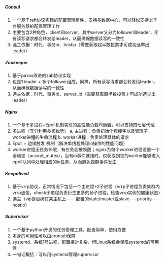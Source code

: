 ##### Consul
1. 一个基于raft协议实现的配置管理组件，支持多数据中心，可以轻松支持上千台服务器的配置管理工作
2. 主要包含2种角色，client和server，其中server又分为follower和leader，所有读写请求都会转发给leader，从而确保数据读写的一致性
3. 选主依据：时代、事务id、hostip（需要获取超半数投票才可成功选举出leader）
	
##### Zookeeper
1. 基于paxos改进的zab协议实现
2. 也是1 leader + 多个follower组成，同样，所有读写请求都会转发给leader，从而确保数据读写的一致性
3. 选主依据：时代、事务id、server_id（需要获取超半数投票才可成功选举出leader）

##### Nginx
1. 一个基于多进程+Epoll机制实现的高性能负载均衡器，可以支持四七层代理
2. 多进程（充分利用多核优势）
a. 主进程：负责初始化套接字以及管理子worker进程的生命流程
b. worker进程：负责处理具体的请求 
3. Epoll + 边缘触发 机制（解决单线程处理io操作的性能问题）
4. worker进程无任务休眠，有任务会被唤醒；nginx为每个worker进程设置一个全局锁（accept_mutex），当有io事件就绪时，仅获取到锁的worker能够进入epoll队列中处理相应的io任务，从而避免惊群事件发生

##### Keepalived
1. 基于vrrp协议，正常情况下包括一个主进程+2子进程（vrrp子进程负责集群内vrrp通信，check子进程负责衍生更多的孙子进程，检查vrrp实例的健康状态）
2. 选主（vip是否绑在某主机上-----配置的state/master或slave----priority----hostip）
	
##### Supervisor
1. 一个基于python开发的任务管理工具，配置简单，使用方便
2. 本身的可用性可以由crontab保障
3. systemd，系统1号进程，配置相对复杂，但Linux系统会保障systemd的可用性
4. 一句话概括：可以用systemd管理supervisor
